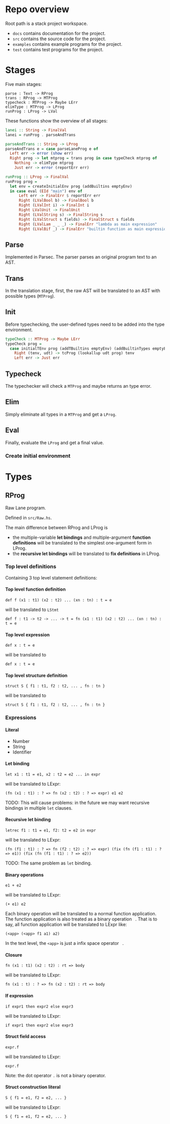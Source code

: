 # Repo overview

Root path is a stack project workspace.

* `docs` contains documentation for the project.
* `src` contains the source code for the project.
* `examples` contains example programs for the project.
* `test` contains test programs for the project.

# Stages

Five main stages:

```
parse : Text -> RProg 
trans : RProg -> MTProg 
typecheck : MTProg -> Maybe LErr
elimType : MTProg -> LProg
runProg : LProg -> LVal 
```

These functions show the overview of all stages:

```haskell
lanei :: String -> FinalVal 
lanei = runProg . parseAndTrans 

parseAndTrans :: String -> LProg
parseAndTrans e = case parseLaneProg e of
  Left err -> error (show err)
  Right prog -> let mtprog = trans prog in case typeCheck mtprog of 
    Nothing -> elimType mtprog
    Just err -> error (reportErr err)

runProg :: LProg -> FinalVal
runProg prog = 
  let env = createInitialEnv prog (addBuiltins emptyEnv)
  in case eval (EId "main") env of
      Left err -> FinalErr $ reportErr err
      Right (LValBool b) -> FinalBool b
      Right (LValInt i) -> FinalInt i
      Right LValUnit -> FinalUnit
      Right (LValString s) -> FinalString s
      Right (LValStruct s fields) -> FinalStruct s fields
      Right (LValLam _ _ _) -> FinalErr "lambda as main expression"
      Right (LValBif _) -> FinalErr "builtin function as main expression"
```

## Parse

Implemented in Parsec. The parser parses an original program text to an AST. 

## Trans

In the translation stage, first, the raw AST will be translated to an AST with possible types (`MTProg`). 

## Init

Before typechecking, the user-defined types need to be added into the type environment. 

```haskell
typeCheck :: MTProg -> Maybe LErr
typeCheck prog =
  case initialTEnv prog (addTBuiltins emptyEnv) (addBuiltinTypes emptyEnv) of
    Right (tenv, udt) -> tcProg (lookallup udt prog) tenv
    Left err -> Just err
```

## Typecheck

The typechecker will check a `MTProg` and maybe returns an type error. 

## Elim

Simply eliminate all types in a `MTProg` and get a `LProg`. 

## Eval

Finally, evaluate the `LProg` and get a final value.

### Create initial environment



# Types

## RProg

Raw Lane program.

Defined in `src/Raw.hs`. 

The main difference between RProg and LProg is 

* the multiple-variable **let bindings** and multiple-argument **function definitions** will be translated to the simplest one-argument form in LProg.
* the **recursive let bindings** will be translated to **fix definitions** in LProg.

### Top level definitions

Containing 3 top level statement definitions: 

#### Top level function definition

```
def f (x1 : t1) (x2 : t2) ... (xn : tn) : t = e
```

will be translated to `LStmt`

```
def f : t1 -> t2 -> ... -> t = fn (x1 : t1) (x2 : t2) ... (xn : tn) : t = e
```

#### Top level expression

```
def x : t = e 
```

will be translated to 

```
def x : t = e
```

#### Top level structure definition 

```
struct S { f1 : t1, f2 : t2, ... , fn : tn }
```

will be translated to 

```
struct S { f1 : t1, f2 : t2, ... , fn : tn }
```

### Expressions 

#### Literal

* Number
* String
* Identifier

#### Let binding 

```
let x1 : t1 = e1, x2 : t2 = e2 ... in expr
```

will be translated to LExpr:

```
(fn (x1 : t1) : ? => fn (x2 : t2) : ? => expr) e1 e2
```

TODO: This will cause problems: in the future we may want recursive bindings in multiple `let` clauses. 

#### Recursive let binding

```
letrec f1 : t1 = e1, f2: t2 = e2 in expr 
```

will be translated to LExpr:

```
(fn (f1 : t1) : ? => fn (f2 : t2) : ? => expr) (fix (fn (f1 : t1) : ? => e1)) (fix (fn (f1 : t1) : ? => e2)) 
```

TODO: The same problem as `let` binding.

#### Binary operations 

```
e1 + e2
```

will be translated to LExpr:

```
(+ e1) e2
```

Each binary operation will be translated to a normal function application. The function application is also treated as a binary operation ` `. That is to say, all function application will be translated to LExpr like:

`(<app> (<app> f1 a1) a2)`

In the text level, the `<app>` is just a infix space operator ` `.

#### Closure 

```
fn (x1 : t1) (x2 : t2) : rt => body
```

will be translated to LExpr:

```
fn (x1 : t) : ? => fn (x2 : t2) : rt => body
```

#### If expression 

```
if expr1 then expr2 else expr3
```

will be translated to LExpr:

```
if expr1 then expr2 else expr3
```

#### Struct field access

```
expr.f
```

will be translated to LExpr:

```
expr.f
```

Note: the dot operator `.` is not a binary operator.

#### Struct construction literal

```
S { f1 = e1, f2 = e2, ... }
```

will be translated to LExpr:

```
S { f1 = e1, f2 = e2, ... }
```